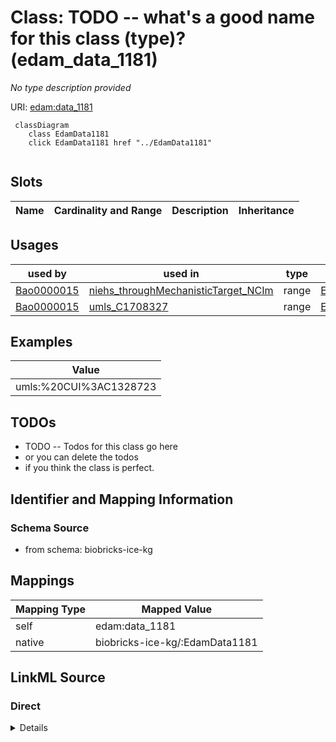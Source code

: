 

# Class: TODO -- what's a good name for this class (type)? (edam_data_1181)


_No type description provided_





URI: [edam:data_1181](http://edamontology.org/data_1181)






```mermaid
 classDiagram
    class EdamData1181
    click EdamData1181 href "../EdamData1181"
      
```




<!-- no inheritance hierarchy -->


## Slots

| Name | Cardinality and Range | Description | Inheritance |
| ---  | --- | --- | --- |





## Usages

| used by | used in | type | used |
| ---  | --- | --- | --- |
| [Bao0000015](../classes/Bao0000015.md) | [niehs_throughMechanisticTarget_NCIm](../slots/niehs_throughMechanisticTarget_NCIm.md) | range | [EdamData1181](../classes/EdamData1181.md) |
| [Bao0000015](../classes/Bao0000015.md) | [umls_C1708327](../slots/umls_C1708327.md) | range | [EdamData1181](../classes/EdamData1181.md) |







## Examples

| Value |
| --- |
| umls:%20CUI%3AC1328723 |

## TODOs

* TODO -- Todos for this class go here
* or you can delete the todos
* if you think the class is perfect.

## Identifier and Mapping Information







### Schema Source


* from schema: biobricks-ice-kg




## Mappings

| Mapping Type | Mapped Value |
| ---  | ---  |
| self | edam:data_1181 |
| native | biobricks-ice-kg/:EdamData1181 |







## LinkML Source

<!-- TODO: investigate https://stackoverflow.com/questions/37606292/how-to-create-tabbed-code-blocks-in-mkdocs-or-sphinx -->

### Direct

<details>
```yaml
name: edam_data_1181
description: No type description provided
title: TODO -- what's a good name for this class (type)?
todos:
- TODO -- Todos for this class go here
- or you can delete the todos
- if you think the class is perfect.
notes:
- Class with 59 occurences.
examples:
- value: umls:%20CUI%3AC1328723
from_schema: biobricks-ice-kg
rank: 1000
class_uri: edam:data_1181

```
</details>

### Induced

<details>
```yaml
name: edam_data_1181
description: No type description provided
title: TODO -- what's a good name for this class (type)?
todos:
- TODO -- Todos for this class go here
- or you can delete the todos
- if you think the class is perfect.
notes:
- Class with 59 occurences.
examples:
- value: umls:%20CUI%3AC1328723
from_schema: biobricks-ice-kg
rank: 1000
class_uri: edam:data_1181

```
</details>